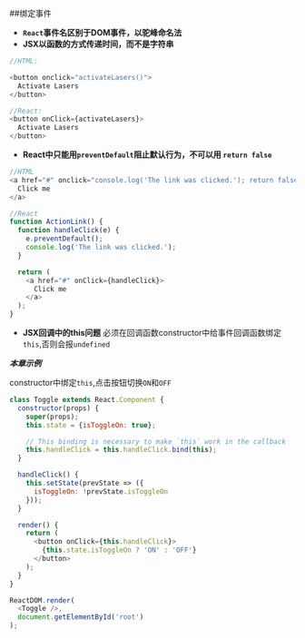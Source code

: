 ##绑定事件

- **`React`事件名区别于DOM事件，以驼峰命名法**
- **JSX以函数的方式传递时间，而不是字符串**

```js
//HTML:

<button onclick="activateLasers()">
  Activate Lasers
</button>

//React:
<button onClick={activateLasers}>
  Activate Lasers
</button>
```
- **React中只能用`preventDefault`阻止默认行为，不可以用 `return false`**
```js
//HTML
<a href="#" onclick="console.log('The link was clicked.'); return false">
  Click me
</a>

//React
function ActionLink() {
  function handleClick(e) {
    e.preventDefault();
    console.log('The link was clicked.');
  }

  return (
    <a href="#" onClick={handleClick}>
      Click me
    </a>
  );
}
```
- **JSX回调中的this问题**
必须在回调函数constructor中给事件回调函数绑定`this`,否则会报`undefined`

***本章示例***

constructor中绑定`this`,点击按钮切换`ON`和`OFF`
```js
class Toggle extends React.Component {
  constructor(props) {
    super(props);
    this.state = {isToggleOn: true};

    // This binding is necessary to make `this` work in the callback
    this.handleClick = this.handleClick.bind(this);
  }

  handleClick() {
    this.setState(prevState => ({
      isToggleOn: !prevState.isToggleOn
    }));
  }

  render() {
    return (
      <button onClick={this.handleClick}>
        {this.state.isToggleOn ? 'ON' : 'OFF'}
      </button>
    );
  }
}

ReactDOM.render(
  <Toggle />,
  document.getElementById('root')
);
```

